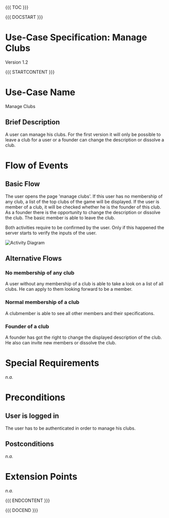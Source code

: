{{{ TOC }}}


{{{ DOCSTART }}}

# Use-Case Specification: Manage Clubs

Version 1.2

{{{ STARTCONTENT }}}

# Use-Case Name 
Manage Clubs
## 	Brief Description
A user can manage his clubs. For the first version it will only be possible to leave a club for a user or a founder can change the description or dissolve a club.

# Flow of Events
## 	Basic Flow
The user opens the page 'manage clubs'.
If this user has no membership of any club, a list of the top clubs of the game will be displayed.
If the user is member of a club, it will be checked whether he is the founder of this club.
As a founder there is the opportunity to change the description or dissolve the club.
The basic member is able to leave the club.

Both activities require to be confirmed by the user. Only if this happened the server starts to verify the inputs of the user.


![Activity Diagram](http://blog.broking.club/wp-content/uploads/2014/10/ac_manageClubs.png)

## 	Alternative Flows
### No membership of any club
A user without any membership of a club is able to take a look on a list of all clubs. He can apply to them looking forward to be a member.

### Normal membership of a club
A clubmember is able to see all other members and their specifications.

### Founder of a club
A founder has got the right to change the displayed description of the club. He also can invite new members or dissolve the club.

# Special Requirements
*n.a.*

# Preconditions
## User is logged in
The user has to be authenticated in order to manage his clubs.

## Postconditions
*n.a.*

# Extension Points
*n.a.*

{{{ ENDCONTENT }}}

{{{ DOCEND }}}




